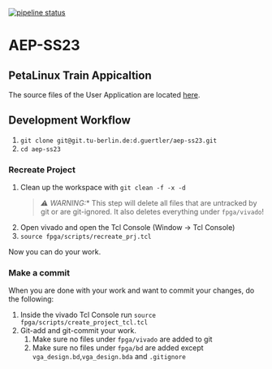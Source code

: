 [![pipeline status](https://git.tu-berlin.de/d.guertler/aep-ss23/badges/main/pipeline.svg)](https://git.tu-berlin.de/d.guertler/aep-ss23/-/commits/main) 

# AEP-SS23

## PetaLinux Train Appicaltion
The source files of the User Application are located [here](https://github.com/d1nj/vga-train-monitor/tree/main/aep-peta-new/project-spec/meta-user/recipes-apps/bahnappcpp/files).

## Development Workflow

1. `git clone git@git.tu-berlin.de:d.guertler/aep-ss23.git`
1. `cd aep-ss23`

### Recreate Project
1. Clean up the workspace with `git clean -f -x -d`
    >*_⚠️ WARNING:_** This step will delete all files that are untracked by git or are git-ignored. It also deletes everything under `fpga/vivado`!
1. Open vivado and open the Tcl Console (Window -> Tcl Console)
1. `source fpga/scripts/recreate_prj.tcl`

Now you can do your work.

### Make a commit
When you are done with your work and want to commit your changes, do the following:
1. Inside the vivado Tcl Console run `source fpga/scripts/create_project_tcl.tcl`
2. Git-add and git-commit your work.
    1. Make sure no files under `fpga/vivado` are added to git
    1. Make sure no files under `fpga/bd` are added except `vga_design.bd`,`vga_design.bda` and `.gitignore`
